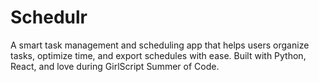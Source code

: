 # Schedulr
A smart task management and scheduling app that helps users organize tasks, optimize time, and export schedules with ease. Built with Python, React, and love during GirlScript Summer of Code.
